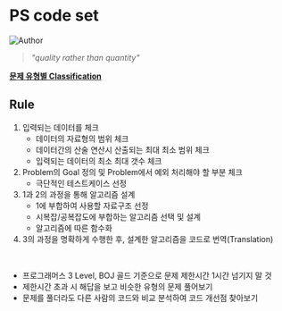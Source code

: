 
# PS code set
![Author](https://img.shields.io/badge/Author-Altera520-red)

> *"quality rather than quantity"*

[**문제 유형별 Classification**](https://www.notion.so/PS-code-set-022d134f41fe43d485cf5ee7b0bc3381)

## Rule

1. 입력되는 데이터를 체크
    - 데이터의 자료형의 범위 체크
    -  데이터간의 산술 연산시 산출되는 최대 최소 범위 체크
    - 입력되는 데이터의 최소 최대 갯수 체크
1. Problem의 Goal 정의 및 Problem에서 예외 처리해야 할 부분 체크
    - 극단적인 테스트케이스 선정
1. 1과 2의 과정을 통해 알고리즘 설계
    - 1에 부합하여 사용할 자료구조 선정
    - 시복잡/공복잡도에 부합하는 알고리즘 선택 및 설계
    - 알고리즘에 따른 함수화
4. 3의 과정을 명확하게 수행한 후, 설계한 알고리즘을 코드로 번역(Translation)

<br/>

- 프로그래머스 3 Level, BOJ 골드 기준으로 문제 제한시간 1시간 넘기지 말 것
- 제한시간 초과 시 해답을 보고 비슷한 유형의 문제 풀어보기
- 문제를 풀더라도 다른 사람의 코드와 비교 분석하여 코드 개선점 찾아보기

